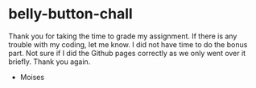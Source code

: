 # belly-button-chall
Thank you for taking the time to grade my assignment. If there is any trouble with my coding, let me know. I did not have time to do the bonus part. Not sure if I did the Github pages correctly as we only went over it briefly. Thank you again.
- Moises
